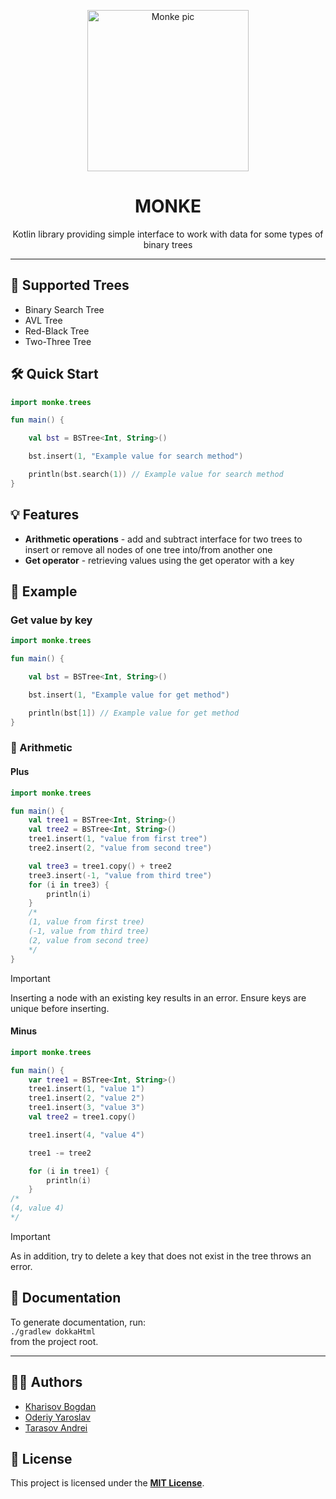 <p align="center"><img src="https://i.imgur.com/ZNsaOXf.jpeg" height="258" alt="Monke pic" /> </p>
<h1 align="center">MONKE</h1>
<p align="center">Kotlin library providing simple interface to work with data for some types of binary trees</p>

<hr>

## 🌲 Supported Trees

* Binary Search Tree
* AVL Tree
* Red-Black Tree
* Two-Three Tree

## 🛠️ Quick Start

```kotlin
import monke.trees

fun main() {

    val bst = BSTree<Int, String>()

    bst.insert(1, "Example value for search method")

    println(bst.search(1)) // Example value for search method
}
```

## 💡 Features

* <b>Arithmetic operations</b> - add and subtract interface for two trees to insert or remove all nodes of one tree
  into/from another one
* <b>Get operator</b> - retrieving values using the get operator with a key

## 📃 Example

### Get value by key

```kotlin
import monke.trees

fun main() {

    val bst = BSTree<Int, String>()

    bst.insert(1, "Example value for get method")

    println(bst[1]) // Example value for get method
}
```

### 🧮 Arithmetic

#### Plus

```kotlin
import monke.trees

fun main() {
    val tree1 = BSTree<Int, String>()
    val tree2 = BSTree<Int, String>()
    tree1.insert(1, "value from first tree")
    tree2.insert(2, "value from second tree")

    val tree3 = tree1.copy() + tree2
    tree3.insert(-1, "value from third tree")
    for (i in tree3) {
        println(i)
    }
    /*
    (1, value from first tree)
    (-1, value from third tree)
    (2, value from second tree)
    */
}
```

> [!IMPORTANT]
>
> Inserting a node with an existing key results in an error. Ensure keys are unique before inserting.

#### Minus

```kotlin
import monke.trees

fun main() {
    var tree1 = BSTree<Int, String>()
    tree1.insert(1, "value 1")
    tree1.insert(2, "value 2")
    tree1.insert(3, "value 3")
    val tree2 = tree1.copy()

    tree1.insert(4, "value 4")

    tree1 -= tree2

    for (i in tree1) {
        println(i)
    }
/*
(4, value 4)
*/
```

> [!IMPORTANT]
>
> As in addition, try to delete a key that does not exist in the tree throws an error.

## 📖 Documentation

To generate documentation, run:<br>
`./gradlew dokkaHtml` <br>
from the project root.
<hr>

## 👨‍💻 Authors

* [Kharisov Bogdan](https://github.com/lospollosenjoyer)
* [Oderiy Yaroslav](https://github.com/XRenso)
* [Tarasov Andrei](https://github.com/TheFollan)

## 🪪 License

This project is licensed under the [<b>MIT License</b>](LICENSE).